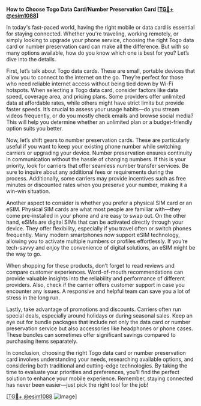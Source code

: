**How to Choose Togo Data Card/Number Preservation Card [[TG💪+ @esim1088](https://t.me/s/esim1088)]**

In today's fast-paced world, having the right mobile or data card is essential for staying connected. Whether you're traveling, working remotely, or simply looking to upgrade your phone service, choosing the right Togo data card or number preservation card can make all the difference. But with so many options available, how do you know which one is best for you? Let’s dive into the details.

First, let’s talk about Togo data cards. These are small, portable devices that allow you to connect to the internet on the go. They’re perfect for those who need reliable internet access without being tied down by Wi-Fi hotspots. When selecting a Togo data card, consider factors like data speed, coverage area, and pricing plans. Some providers offer unlimited data at affordable rates, while others might have strict limits but provide faster speeds. It’s crucial to assess your usage habits—do you stream videos frequently, or do you mostly check emails and browse social media? This will help you determine whether an unlimited plan or a budget-friendly option suits you better.

Now, let’s shift gears to number preservation cards. These are particularly useful if you want to keep your existing phone number while switching carriers or upgrading your device. Number preservation ensures continuity in communication without the hassle of changing numbers. If this is your priority, look for carriers that offer seamless number transfer services. Be sure to inquire about any additional fees or requirements during the process. Additionally, some carriers may provide incentives such as free minutes or discounted rates when you preserve your number, making it a win-win situation.

Another aspect to consider is whether you prefer a physical SIM card or an eSIM. Physical SIM cards are what most people are familiar with—they come pre-installed in your phone and are easy to swap out. On the other hand, eSIMs are digital SIMs that can be activated directly through your device. They offer flexibility, especially if you travel often or switch phones frequently. Many modern smartphones now support eSIM technology, allowing you to activate multiple numbers or profiles effortlessly. If you’re tech-savvy and enjoy the convenience of digital solutions, an eSIM might be the way to go.

When shopping for these products, don’t forget to read reviews and compare customer experiences. Word-of-mouth recommendations can provide valuable insights into the reliability and performance of different providers. Also, check if the carrier offers customer support in case you encounter any issues. A responsive and helpful team can save you a lot of stress in the long run.

Lastly, take advantage of promotions and discounts. Carriers often run special deals, especially around holidays or during seasonal sales. Keep an eye out for bundle packages that include not only the data card or number preservation service but also accessories like headphones or phone cases. These bundles can sometimes offer significant savings compared to purchasing items separately.

In conclusion, choosing the right Togo data card or number preservation card involves understanding your needs, researching available options, and considering both traditional and cutting-edge technologies. By taking the time to evaluate your priorities and preferences, you’ll find the perfect solution to enhance your mobile experience. Remember, staying connected has never been easier—just pick the right tool for the job!

[[TG💪+ @esim1088](https://t.me/s/esim1088) ![Image](https://i.postimg.cc/Y0z9fWf4/image.png)]
